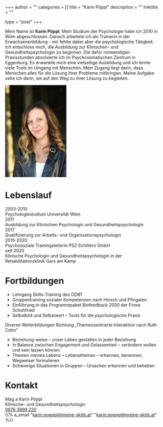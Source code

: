 +++
author = ""
categories = []
title = "Karin Pöppl"
description = ""
linktitle = ""
 
type = "post"
+++


Mein Name ist **Karin Pöppl**. Mein Studium der Psychologie habe ich 2010 in Wien abgeschlossen. Danach arbeitete ich als Trainerin in der Erwachsenenbildung - mir fehlte dabei aber die psychologische Tätigkeit. Ich entschloss mich, die Ausbildung zur Klinischen- und Gesundheitspsychologin zu beginnen. Die dafür notwendigen Praxisstunden absolvierte ich im Psychosomatischen Zentrum in Eggenburg. Es erwartete mich eine vielseitige Ausbildung und ich lernte viele Tools im Umgang mit Menschen.
Mein Zugang liegt darin, dass Menschen alles für die Lösung ihrer Probleme mitbringen. Meine Aufgabe sehe ich darin, sie auf den Weg zu ihrer Lösung zu begleiten.


![Beschreibungstext](/img/KarinPoeppl.JPG "Karin Pöppl")

# Lebenslauf

<div class="table">
  <div class="table-row">
    <div class="table-cell">2003-2010</div>
    <div class="table-cell">Psychologiestudium Universität Wien</div>
  </div>
  <div class="table-row">
    <div class="table-cell">2011</div>
    <div class="table-cell">Ausbildung zur Klinischen Psychologin und Gesundheitspsychologin</div>
  </div>
<div class="table-row">
    <div class="table-cell">2017</div>
    <div class="table-cell">Qualifizierung zur Arbeits- und Organisationspsychologin</div>
  </div>
<div class="table-row">
    <div class="table-cell">2015-2020</div>
    <div class="table-cell">Psychosoziale Trainingsleiterin PSZ Schiltern GmbH</div>
  </div>
<div class="table-row">
    <div class="table-cell">seit 2020</div>
    <div class="table-cell">Klinische Psychologin und Gesundheitspsychologin in der Rehabilitationsklinik Gars am Kamp</div>
  </div>
</div>

# Fortbildungen

* Lehrgang Skills-Training des ÖDBT
* Gruppentraining sozialer Kompetenzen nach Hinsch und Pfingsten
* Einführung in das Programmpaket Biofeedback 2000 der Firma Schuhfried
* Selbstbild und Selbstwert – Tools für die psychologische Praxis

Diverse Weiterbildungen Richtung „Themenzentrierte Interaktion nach Ruth Cohn“

* Beziehung-weise – unser Leben gestalten in jeder Beziehung
* In Balance zwischen Engagement und Gelassenheit – verändern wollen und sein lassen können
* Themen meines Lebens – Lebensthemen – erkennen, benennen, Wegweiser formulieren
* Schwierige Situationen in Gruppen – Ursachen erkennen und beheben

# Kontakt

Mag.a Karin Pöppl <br>
Klinische- und Gesundheitspsychologin<br>
[<i class="fa fa-phone"></i> 0676 3999 220](tel:+436763999220)
<br>{{% a_email "karin.poeppl@meine-skills.at" "karin.poeppl@meine-skills.at" %}}